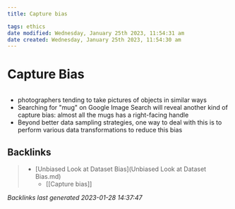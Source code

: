 ```yaml
---
title: Capture bias

tags: ethics 
date modified: Wednesday, January 25th 2023, 11:54:31 am
date created: Wednesday, January 25th 2023, 11:54:30 am
---
```


# Capture Bias
```toc
```

- photographers tending to take pictures of objects in similar ways
- Searching for "mug" on Google Image Search will reveal another kind of capture bias: almost all the mugs has a right-facing handle
- Beyond better data sampling strategies, one way to deal with this is to perform various data transformations to reduce this bias

## Backlinks

> - [Unbiased Look at Dataset Bias](Unbiased Look at Dataset Bias.md)
>   - [[Capture bias]]

_Backlinks last generated 2023-01-28 14:37:47_

